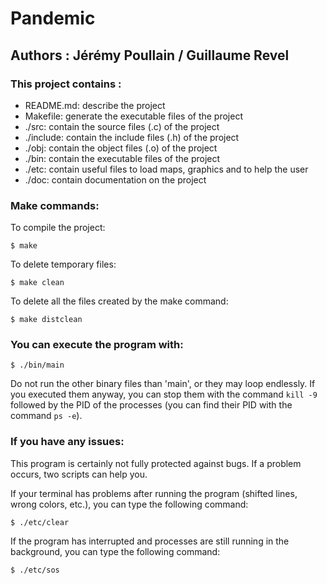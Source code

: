 # Pandemic

## Authors : Jérémy Poullain / Guillaume Revel

### This project contains :
- README.md:
describe the project
- Makefile:
generate the executable files of the project
- ./src:
contain the source files (.c) of the project
- ./include:
contain the include files (.h) of the project
- ./obj:
contain the object files (.o) of the project
- ./bin:
contain the executable files of the project
- ./etc:
contain useful files to load maps, graphics and to help the user
- ./doc:
contain documentation on the project

### Make commands:
To compile the project:
```{bash}
$ make
```

To delete temporary files:
```{bash}
$ make clean
```

To delete all the files created by the make command:
```{bash}
$ make distclean
```

### You can execute the program with:
```{bash}
$ ./bin/main
```

Do not run the other binary files than 'main', or they may loop endlessly.
If you executed them anyway, you can stop them with the command ```kill -9```
followed by the PID of the processes (you can find their PID with the command ```ps -e```).

### If you have any issues:
This program is certainly not fully protected against bugs. If a problem occurs, two scripts
can help you.

If your terminal has problems after running the program (shifted lines, wrong colors, etc.),
you can type the following command:
```{bash}
$ ./etc/clear
```

If the program has interrupted and processes are still running in the background, you can type
the following command:
```{bash}
$ ./etc/sos
```